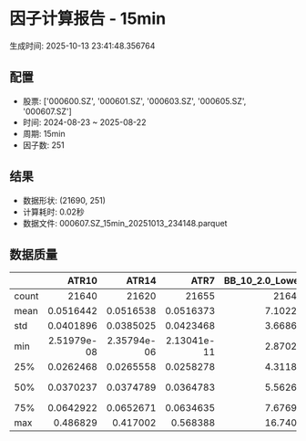 # 因子计算报告 - 15min

生成时间: 2025-10-13 23:41:48.356764

## 配置

- 股票: ['000600.SZ', '000601.SZ', '000603.SZ', '000605.SZ', '000607.SZ']
- 时间: 2024-08-23 ~ 2025-08-22
- 周期: 15min
- 因子数: 251

## 结果

- 数据形状: (21690, 251)
- 计算耗时: 0.02秒
- 数据文件: 000607.SZ_15min_20251013_234148.parquet

## 数据质量

|       |           ATR10 |           ATR14 |            ATR7 |   BB_10_2.0_Lower |   BB_10_2.0_Middle |   BB_10_2.0_Upper |   BB_10_2.0_Width |   BB_15_2.0_Lower |   BB_15_2.0_Middle |   BB_15_2.0_Upper |   BB_15_2.0_Width |   BB_20_2.0_Lower |   BB_20_2.0_Middle |   BB_20_2.0_Upper |   BB_20_2.0_Width |     BOLB_20 |       CCI10 |       CCI14 |       CCI20 |       EMA12 |       EMA15 |       EMA20 |        EMA3 |        EMA5 |        EMA8 |     FIXLB10 |      FIXLB3 |      FIXLB5 |      FIXLB8 |      FMAX10 |      FMAX15 |      FMAX20 |       FMAX5 |     FMEAN10 |     FMEAN15 |     FMEAN20 |      FMEAN5 |      FMIN10 |      FMIN15 |      FMIN20 |       FMIN5 |      FSTD10 |      FSTD15 |      FSTD20 |       FSTD5 |     LEXLB10 |      LEXLB3 |      LEXLB5 |      LEXLB8 |        MA10 |        MA15 |        MA20 |         MA3 |         MA5 |         MA8 |          MACD |   MACD_12_26_9 |     MACD_6_13_4 |     MACD_8_17_5 |       MACD_HIST |    MACD_SIGNAL |    MEANLB10 |     MEANLB3 |     MEANLB5 |     MEANLB8 |        MSTD10 |        MSTD15 |         MSTD5 |      Momentum1 |     Momentum10 |     Momentum12 |     Momentum15 |     Momentum20 |      Momentum3 |      Momentum5 |      Momentum8 |               OBV |   OBV_SMA10 |   OBV_SMA15 |   OBV_SMA20 |    OBV_SMA5 |   Position10 |   Position12 |   Position15 |   Position20 |   Position25 |   Position30 |    Position5 |    Position8 |        RAND |      RANDNX |       RANDX |       RPROB |     RPROBCX |     RPROBNX |      RPROBX |         RSI |       RSI10 |       RSI14 |         RSI7 |        STCX |          STOCH |     STOCH_10_14 |     STOCH_14_20 |      STOCH_7_10 |         STX |   TA_ADXR_14 |   TA_ADX_14 |   TA_APO_fastperiod12_matype0_slowperiod26 |   TA_AROONOSC_14 |   TA_AROON_14_down |   TA_AROON_14_up |   TA_CCI_14 |   TA_CDL2CROWS |   TA_CDL3BLACKCROWS |   TA_CDL3INSIDE |   TA_CDL3LINESTRIKE |   TA_CDL3OUTSIDE |   TA_CDL3STARSINSOUTH |   TA_CDL3WHITESOLDIERS |   TA_CDLABANDONEDBABY |   TA_CDLADVANCEBLOCK |   TA_CDLBELTHOLD |   TA_CDLBREAKAWAY |   TA_CDLCLOSINGMARUBOZU |   TA_CDLCONCEALBABYSWALL |   TA_CDLCOUNTERATTACK |   TA_CDLDARKCLOUDCOVER |   TA_CDLDOJI |   TA_CDLDOJISTAR |   TA_CDLDRAGONFLYDOJI |   TA_CDLENGULFING |   TA_CDLEVENINGDOJISTAR |   TA_CDLEVENINGSTAR |   TA_CDLGAPSIDESIDEWHITE |   TA_CDLGRAVESTONEDOJI |   TA_CDLHAMMER |   TA_CDLHANGINGMAN |   TA_CDLHARAMI |   TA_CDLHARAMICROSS |   TA_CDLHIGHWAVE |   TA_CDLHIKKAKE |   TA_CDLHOMINGPIGEON |   TA_CDLIDENTICAL3CROWS |   TA_CDLINNECK |   TA_CDLINVERTEDHAMMER |   TA_CDLKICKING |   TA_CDLKICKINGBYLENGTH |   TA_CDLLADDERBOTTOM |   TA_CDLLONGLEGGEDDOJI |   TA_CDLLONGLINE |   TA_CDLMARUBOZU |   TA_CDLMATCHINGLOW |   TA_CDLMATHOLD |   TA_CDLMORNINGDOJISTAR |   TA_CDLMORNINGSTAR |   TA_CDLONNECK |   TA_CDLPIERCING |   TA_CDLRICKSHAWMAN |   TA_CDLRISEFALL3METHODS |   TA_CDLSEPARATINGLINES |   TA_CDLSHOOTINGSTAR |   TA_CDLSHORTLINE |   TA_CDLSPINNINGTOP |   TA_CDLSTALLEDPATTERN |   TA_CDLSTICKSANDWICH |   TA_CDLTAKURI |   TA_CDLTASUKIGAP |   TA_CDLTHRUSTING |   TA_CDLTRISTAR |   TA_CDLUNIQUE3RIVER |   TA_CDLUPSIDEGAP2CROWS |   TA_CDLXSIDEGAP3METHODS |   TA_DEMA_10 |   TA_DEMA_20 |   TA_DEMA_5 |    TA_DX_14 |   TA_EMA_10 |   TA_EMA_20 |   TA_EMA_30 |    TA_EMA_5 |   TA_EMA_60 |   TA_KAMA_10 |   TA_KAMA_20 |   TA_MFI_14 |   TA_MIDPRICE_10 |   TA_MIDPRICE_20 |   TA_MIDPRICE_5 |   TA_MOM_10 |   TA_ROCP_10 |   TA_ROCR100_10 |   TA_ROCR_10 |    TA_ROC_10 |   TA_RSI_14 |      TA_SAR |   TA_SMA_10 |   TA_SMA_20 |   TA_SMA_30 |    TA_SMA_5 |   TA_SMA_60 |   TA_STOCHF_D |   TA_STOCHF_K |   TA_STOCHRSI_fastd_period3_fastk_period5_timeperiod14_D |   TA_STOCHRSI_fastd_period3_fastk_period5_timeperiod14_K |   TA_STOCH_D |   TA_STOCH_K |    TA_T3_10 |    TA_T3_20 |     TA_T3_5 |   TA_TEMA_10 |   TA_TEMA_20 |   TA_TEMA_5 |   TA_TRIMA_10 |   TA_TRIMA_20 |   TA_TRIMA_5 |   TA_TRIX_14 |   TA_ULTOSC_timeperiod17_timeperiod214_timeperiod328 |   TA_WILLR_14 |   TA_WMA_10 |   TA_WMA_20 |    TA_WMA_5 |      TRENDLB10 |      TRENDLB3 |      TRENDLB5 |       TRENDLB8 |        Trend10 |       Trend12 |       Trend15 |       Trend20 |       Trend25 |        Trend5 |         Trend8 |      VWAP10 |      VWAP15 |      VWAP20 |      VWAP25 |      VWAP30 |   Volume_Momentum10 |   Volume_Momentum15 |   Volume_Momentum20 |   Volume_Momentum25 |   Volume_Momentum30 |   Volume_Ratio10 |   Volume_Ratio15 |   Volume_Ratio20 |   Volume_Ratio25 |   Volume_Ratio30 |    WILLR14 |    WILLR18 |    WILLR21 |     WILLR9 |
|:------|----------------:|----------------:|----------------:|------------------:|-------------------:|------------------:|------------------:|------------------:|-------------------:|------------------:|------------------:|------------------:|-------------------:|------------------:|------------------:|------------:|------------:|------------:|------------:|------------:|------------:|------------:|------------:|------------:|------------:|------------:|------------:|------------:|------------:|------------:|------------:|------------:|------------:|------------:|------------:|------------:|------------:|------------:|------------:|------------:|------------:|------------:|------------:|------------:|------------:|------------:|------------:|------------:|------------:|------------:|------------:|------------:|------------:|------------:|------------:|--------------:|---------------:|----------------:|----------------:|----------------:|---------------:|------------:|------------:|------------:|------------:|--------------:|--------------:|--------------:|---------------:|---------------:|---------------:|---------------:|---------------:|---------------:|---------------:|---------------:|------------------:|------------:|------------:|------------:|------------:|-------------:|-------------:|-------------:|-------------:|-------------:|-------------:|-------------:|-------------:|------------:|------------:|------------:|------------:|------------:|------------:|------------:|------------:|------------:|------------:|-------------:|------------:|---------------:|----------------:|----------------:|----------------:|------------:|-------------:|------------:|-------------------------------------------:|-----------------:|-------------------:|-----------------:|------------:|---------------:|--------------------:|----------------:|--------------------:|-----------------:|----------------------:|-----------------------:|----------------------:|---------------------:|-----------------:|------------------:|------------------------:|-------------------------:|----------------------:|-----------------------:|-------------:|-----------------:|----------------------:|------------------:|------------------------:|--------------------:|-------------------------:|-----------------------:|---------------:|-------------------:|---------------:|--------------------:|-----------------:|----------------:|---------------------:|------------------------:|---------------:|-----------------------:|----------------:|------------------------:|---------------------:|-----------------------:|-----------------:|-----------------:|--------------------:|----------------:|------------------------:|--------------------:|---------------:|-----------------:|--------------------:|-------------------------:|------------------------:|---------------------:|------------------:|--------------------:|-----------------------:|----------------------:|---------------:|------------------:|------------------:|----------------:|---------------------:|------------------------:|-------------------------:|-------------:|-------------:|------------:|------------:|------------:|------------:|------------:|------------:|------------:|-------------:|-------------:|------------:|-----------------:|-----------------:|----------------:|------------:|-------------:|----------------:|-------------:|-------------:|------------:|------------:|------------:|------------:|------------:|------------:|------------:|--------------:|--------------:|---------------------------------------------------------:|---------------------------------------------------------:|-------------:|-------------:|------------:|------------:|------------:|-------------:|-------------:|------------:|--------------:|--------------:|-------------:|-------------:|-----------------------------------------------------:|--------------:|------------:|------------:|------------:|---------------:|--------------:|--------------:|---------------:|---------------:|--------------:|--------------:|--------------:|--------------:|--------------:|---------------:|------------:|------------:|------------:|------------:|------------:|--------------------:|--------------------:|--------------------:|--------------------:|--------------------:|-----------------:|-----------------:|-----------------:|-----------------:|-----------------:|-----------:|-----------:|-----------:|-----------:|
| count | 21640           | 21620           | 21655           |       21645       |        21645       |       21645       |       21645       |       21620       |        21620       |       21620       |       21620       |       21595       |        21595       |       21595       |       21595       | 21690       | 21600       | 21560       | 21500       | 21690       | 21690       | 21690       | 21690       | 21690       | 21690       | 21690       | 21690       | 21690       | 21690       | 21645       | 21620       | 21595       | 21670       | 21690       | 21690       | 21690       | 21690       | 21690       | 21690       | 21690       | 21690       | 21690       | 21690       | 21690       | 21690       | 21690       | 21690       | 21690       | 21690       | 21645       | 21620       | 21595       | 21680       | 21670       | 21655       | 21525         |  21525         | 21615           | 21590           | 21525           | 21525          | 21690       | 21690       | 21690       | 21690       | 21645         | 21620         | 21670         | 21640          | 21640          | 21640          | 21640          | 21640          | 21640          | 21640          | 21640          |   21690           | 21645       | 21620       | 21595       | 21670       | 21645        | 21635        | 21620        | 21595        | 21570        | 21545        | 21670        | 21655        | 21690       | 21690       | 21690       | 21690       | 21690       | 21690       | 21690       | 21620       | 21640       | 21620       | 21655        | 21690       | 21605          | 21515           | 21435           | 21570           | 21690       |  21555       | 21555       |                                21635       |      21690       |        21690       |      21690       | 21560       |          21690 |       21690         |    21690        |      21690          |     21690        |            21675      |          21690         |         21690         |         21690        |     21690        |             21690 |            21690        |                    21690 |        21690          |          21690         |   21690      |     21690        |           21690       |       21690       |            21690        |        21690        |             21690        |            21690       |    21690       |        21690       |   21690        |        21690        |       21690      |     21690       |        21690         |            21690        |  21690         |            21690       |           21690 |                   21690 |       21690          |             21690      |       21690      |     21690        |         21690       |           21690 |           21690         |       21690         |  21690         |    21690         |          21690      |           21690          |             21690       |         21690        |        21690      |          21690      |           21690        |         21690         |    21690       |     21690         |      21690        |   21690         |                21690 |                   21690 |           21690          |  21690       |  21690       | 21690       | 21690       | 21690       | 21690       | 21690       | 21690       | 21690       |  21645       |  21595       | 21690       |      21690       |      21690       |     21690       | 21690       |  21690       |     21690       |  21690       | 21640        | 21620       | 21690       | 21645       | 21595       | 21545       | 21670       | 21395       |   21690       |   21690       |                                              21690       |                                              21690       |  21690       |  21690       | 21690       | 21690       | 21690       |  21690       |  21690       | 21690       |   21645       |   21595       |  21670       |  21690       |                                          21690       |    21625      | 21645       | 21595       | 21670       | 21645          | 21680         | 21670         | 21655          | 21645          | 21635         | 21620         | 21595         | 21570         | 21670         | 21655          | 21595       | 21595       | 21595       | 21595       | 21595       |      21640          |      21640          |      21640          |      21640          |      21640          |      21690       |      21690       |      21690       |      21690       |      21690       | 21625      | 21605      | 21590      | 21650      |
| mean  |     0.0516442   |     0.0516538   |     0.0516373   |           7.10225 |            7.11118 |           7.12011 |           7.11118 |           7.10023 |            7.11163 |           7.12303 |           7.11163 |           7.09857 |            7.11208 |           7.1256  |           7.11208 |     7.11037 |     2.26509 |     3.32978 |     4.66687 |     7.10646 |     7.1054  |     7.10365 |     7.10966 |     7.10894 |     7.10788 |     7.11037 |     7.11037 |     7.11037 |     7.11037 |     7.11118 |     7.11163 |     7.11208 |     7.11073 |     7.11037 |     7.11037 |     7.11037 |     7.11037 |     7.11037 |     7.11037 |     7.11037 |     7.11037 |     7.11037 |     7.11037 |     7.11037 |     7.11037 |     7.11037 |     7.11037 |     7.11037 |     7.11037 |     7.11118 |     7.11163 |     7.11208 |     7.11054 |     7.11073 |     7.111   |     0.0049647 |      0.0049647 |     0.00250727  |     0.00321144  |     2.19879e-05 |     0.00494271 |     7.11037 |     7.11037 |     7.11037 |     7.11037 |     0.0470583 |     0.059     |     0.0322555 |     0.00134323 |     0.00134323 |     0.00134323 |     0.00134323 |     0.00134323 |     0.00134323 |     0.00134323 |     0.00134323 |       1.45904e+06 |     7.11118 |     7.11163 |     7.11208 |     7.11073 |     0.475413 |     0.47828  |     0.481748 |     0.483503 |     0.484356 |     0.484943 |     0.472073 |     0.472813 |     7.11037 |     7.11037 |     7.11037 |     7.11037 |     7.11037 |     7.11037 |     7.11037 |    51.0327  |    50.9614  |    51.0327  |    50.818    |     7.11037 |    48.0746     |    47.5473      |    48.0584      |    47.2318      |     7.11037 |     30.5977  |    30.5977  |                                    7.11136 |          7.11037 |            7.11037 |          7.11037 |     3.32978 |              0 |          -0.0184417 |       -0.087598 |         -0.00922084 |        -0.585523 |               50.0549 |              0.0368834 |            -0.0230521 |            -0.350392 |        -0.133702 |                 0 |               -0.673121 |                        0 |            0.00922084 |             -0.0599355 |      29.0364 |        -0.184417 |               3.39788 |          -4.95159 |               -0.152144 |           -0.189027 |                 0.087598 |                3.84509 |        1.80267 |           -2.11157 |      -0.366067 |           -0.603965 |          10.7699 |         0.76994 |            0.0461042 |               -0.124481 |     -0.0737667 |                1.11572 |               0 |                       0 |           0.00461042 |                19.894  |          -1.0604 |        -0.101429 |             2.33287 |               0 |               0.0461042 |           0.0968188 |     -0.0968188 |        0.0184417 |             10.7746 |               0.00461042 |                -1.18949 |            -0.272015 |            8.0959 |             10.687  |              -0.129092 |             0.0783771 |        3.46704 |        -0.0230521 |         -0.101429 |      -0.0184417 |                    0 |                       0 |               0.00922084 |      7.10717 |      7.10365 |     7.10894 |     7.11037 |     7.10717 |     7.10365 |     7.10017 |     7.10894 |     7.0899  |      7.11118 |      7.11208 |     7.11037 |          7.11037 |          7.11037 |         7.11037 |     7.11037 |      7.11037 |         7.11037 |      7.11037 |     0.134323 |    51.0327  |     7.11037 |     7.11118 |     7.11208 |     7.11303 |     7.11073 |     7.11618 |       7.11037 |       7.11037 |                                                  7.11037 |                                                  7.11037 |      7.11037 |      7.11037 |     7.11037 |     7.11037 |     7.11037 |      7.10717 |      7.10365 |     7.10894 |       7.11118 |       7.11208 |      7.11073 |      7.11037 |                                              7.11037 |      -50.9384 |     7.11118 |     7.11208 |     7.11073 |     0.00100212 |    -0.0165295 |    -0.0154369 |    -0.00612373 |     0.00100212 |     0.0114693 |     0.0244808 |     0.0408506 |     0.0551017 |    -0.0154369 |    -0.00612373 |     7.04273 |     7.04273 |     7.04273 |     7.04273 |     7.04273 |          0.00134323 |          0.00134323 |          0.00134323 |          0.00134323 |          0.00134323 |          7.11037 |          7.11037 |          7.11037 |          7.11037 |          7.11037 |   -50.9384 |   -51.0744 |   -51.0503 |   -50.939  |
| std   |     0.0401896   |     0.0385025   |     0.0423468   |           3.66862 |            3.67327 |           3.67796 |           3.67327 |           3.66683 |            3.67276 |           3.67873 |           3.67276 |           3.66526 |            3.67224 |           3.67927 |           3.67224 |     3.67429 |    95.3451  |    93.1166  |    93.5086  |     3.67165 |     3.67095 |     3.66978 |     3.67373 |     3.67326 |     3.67257 |     3.67429 |     3.67429 |     3.67429 |     3.67429 |     3.67327 |     3.67276 |     3.67224 |     3.6738  |     3.67429 |     3.67429 |     3.67429 |     3.67429 |     3.67429 |     3.67429 |     3.67429 |     3.67429 |     3.67429 |     3.67429 |     3.67429 |     3.67429 |     3.67429 |     3.67429 |     3.67429 |     3.67429 |     3.67327 |     3.67276 |     3.67224 |     3.67402 |     3.6738  |     3.67348 |     0.0666327 |      0.0666327 |     0.04587     |     0.0517052   |     0.0184927   |     0.0633438  |     3.67429 |     3.67429 |     3.67429 |     3.67429 |     0.0643596 |     0.074134  |     0.0510455 |     0.0223306  |     0.0223306  |     0.0223306  |     0.0223306  |     0.0223306  |     0.0223306  |     0.0223306  |     0.0223306  |       1.39153e+06 |     3.67327 |     3.67276 |     3.67224 |     3.6738  |     0.298527 |     0.2977   |     0.296433 |     0.296108 |     0.295585 |     0.295122 |     0.305254 |     0.300136 |     3.67429 |     3.67429 |     3.67429 |     3.67429 |     3.67429 |     3.67429 |     3.67429 |    13.9468  |    15.9895  |    13.9468  |    18.466    |     3.67429 |    27.5941     |    19.2302      |    19.4697      |    19.2379      |     3.67429 |     13.0731  |    13.0731  |                                    3.67307 |          3.67429 |            3.67429 |          3.67429 |    93.1166  |              0 |           1.35791   |        7.02325  |          1.358      |        10.9542   |               26.6872 |              1.92019   |             1.51815   |             5.90915  |        42.605    |                 0 |               40.5198   |                        0 |            4.80136    |              2.44749   |      45.3941 |        11.7986   |              18.1179  |          31.1492  |                3.89768  |            4.34371  |                 9.62632  |               19.2287  |       13.3051  |           14.3773  |      32.1432   |           24.3771   |          35.1152 |        27.1752  |            2.14674   |                3.52608  |      2.71506   |               10.5039  |               0 |                       0 |           0.679001   |                39.9212 |          38.0949 |        28.0457   |            15.0949  |               0 |               2.14674   |           3.11014   |      3.11014   |        1.35791   |             31.0066 |               1.17608    |                11.8182  |             5.20853  |           44.9888 |             37.9659 |               3.5907   |             2.79856   |       18.2948  |         2.03692   |          3.18325  |       5.1712    |                    0 |                       0 |               2.35216    |      3.67211 |      3.66978 |     3.67326 |     3.67429 |     3.67211 |     3.66978 |     3.6674  |     3.67326 |     3.66026 |      3.67327 |      3.67224 |     3.67429 |          3.67429 |          3.67429 |         3.67429 |     3.67429 |      3.67429 |         3.67429 |      3.67429 |     2.23306  |    13.9468  |     3.67429 |     3.67327 |     3.67224 |     3.67119 |     3.6738  |     3.66791 |       3.67429 |       3.67429 |                                                  3.67429 |                                                  3.67429 |      3.67429 |      3.67429 |     3.67429 |     3.67429 |     3.67429 |      3.67211 |      3.66978 |     3.67326 |       3.67327 |       3.67224 |      3.6738  |      3.67429 |                                              3.67429 |       29.7142 |     3.67327 |     3.67224 |     3.6738  |     1.18386    |     0.820248  |     1.00412   |     1.12993    |     1.18386    |     1.22242   |     1.26936   |     1.31108   |     1.32425   |     1.00412   |     1.12993    |     3.68501 |     3.68501 |     3.68501 |     3.68501 |     3.68501 |          0.0223306  |          0.0223306  |          0.0223306  |          0.0223306  |          0.0223306  |          3.67429 |          3.67429 |          3.67429 |          3.67429 |          3.67429 |    29.7142 |    29.6222 |    29.6336 |    30.0237 |
| min   |     2.51979e-08 |     2.35794e-06 |     2.13041e-11 |           2.87026 |            2.872   |           2.87374 |           2.872   |           2.87486 |            2.87733 |           2.87981 |           2.87733 |           2.87961 |            2.8825  |           2.88539 |           2.8825  |     2.85    |  -666.651   |  -629.876   |  -709.805   |     2.87608 |     2.87973 |     2.88543 |     2.86307 |     2.86742 |     2.87137 |     2.85    |     2.85    |     2.85    |     2.85    |     2.872   |     2.87733 |     2.8825  |     2.868   |     2.85    |     2.85    |     2.85    |     2.85    |     2.85    |     2.85    |     2.85    |     2.85    |     2.85    |     2.85    |     2.85    |     2.85    |     2.85    |     2.85    |     2.85    |     2.85    |     2.872   |     2.87733 |     2.8825  |     2.86667 |     2.868   |     2.8725  |    -0.493302  |     -0.493302  |    -0.454751    |    -0.454562    |    -0.236934    |    -0.444275   |     2.85    |     2.85    |     2.85    |     2.85    |     0         |     0         |     0         |    -0.13947    |    -0.13947    |    -0.13947    |    -0.13947    |    -0.13947    |    -0.13947    |    -0.13947    |    -0.13947    | -525734           |     2.872   |     2.87733 |     2.8825  |     2.868   |     0        |     0        |     0        |     0        |     0        |     0        |     0        |     0        |     2.85    |     2.85    |     2.85    |     2.85    |     2.85    |     2.85    |     2.85    |     3.12181 |     1.06066 |     3.12181 |     0.120319 |     2.85    |    -4.5001e-13 |    -2.82631e-13 |    -6.16951e-14 |    -2.09499e-13 |     2.85    |      6.64851 |     6.64851 |                                    2.87333 |          2.85    |            2.85    |          2.85    |  -629.876   |              0 |        -100         |     -100        |       -100          |      -100        |                0      |              0         |          -100         |          -100        |      -100        |                 0 |             -100        |                        0 |         -100          |           -100         |       0      |      -100        |               0       |        -100       |             -100        |         -100        |              -100        |                0       |        0       |         -100       |    -100        |         -100        |        -100      |      -200       |            0         |             -100        |   -100         |                0       |               0 |                       0 |           0          |                 0      |        -100      |      -100        |             0       |               0 |               0         |           0         |   -100         |        0         |              0      |            -100          |              -100       |          -100        |         -100      |           -100      |            -100        |             0         |        0       |      -100         |       -100        |    -100         |                    0 |                       0 |            -100          |      2.87367 |      2.88543 |     2.86742 |     2.85    |     2.87367 |     2.88543 |     2.89431 |     2.86742 |     2.90905 |      2.872   |      2.8825  |     2.85    |          2.85    |          2.85    |         2.85    |     2.85    |      2.85    |         2.85    |      2.85    |   -13.947    |     3.12181 |     2.85    |     2.872   |     2.8825  |     2.89867 |     2.868   |     2.91617 |       2.85    |       2.85    |                                                  2.85    |                                                  2.85    |      2.85    |      2.85    |     2.85    |     2.85    |     2.85    |      2.87367 |      2.88543 |     2.86742 |       2.872   |       2.8825  |      2.868   |      2.85    |                                              2.85    |     -100      |     2.872   |     2.8825  |     2.868   |    -2.84605    |    -1.1547    |    -1.78885   |    -2.47487    |    -2.84605    |    -3.17543   |    -3.61478   |    -4.18242   |    -4.69873   |    -1.78885   |    -2.47487    |     0       |     0       |     0       |     0       |     0       |         -0.13947    |         -0.13947    |         -0.13947    |         -0.13947    |         -0.13947    |          2.85    |          2.85    |          2.85    |          2.85    |          2.85    |  -100      |  -100      |  -100      |  -100      |
| 25%   |     0.0262468   |     0.0265558   |     0.0258278   |           4.31182 |            4.317   |           4.32198 |           4.317   |           4.31132 |            4.318   |           4.32533 |           4.318   |           4.30863 |            4.31825 |           4.32716 |           4.31825 |     4.32    |   -57.2094  |   -56.4292  |   -55.8616  |     4.3166  |     4.31753 |     4.31742 |     4.31701 |     4.31691 |     4.31628 |     4.32    |     4.32    |     4.32    |     4.32    |     4.317   |     4.318   |     4.31825 |     4.316   |     4.32    |     4.32    |     4.32    |     4.32    |     4.32    |     4.32    |     4.32    |     4.32    |     4.32    |     4.32    |     4.32    |     4.32    |     4.32    |     4.32    |     4.32    |     4.32    |     4.317   |     4.318   |     4.31825 |     4.31667 |     4.316   |     4.31625 |    -0.0181521 |     -0.0181521 |    -0.0124566   |    -0.0142345   |    -0.00561034  |    -0.0171976  |     4.32    |     4.32    |     4.32    |     4.32    |     0.0152388 |     0.0199284 |     0.01      |    -0.0078329  |    -0.0078329  |    -0.0078329  |    -0.0078329  |    -0.0078329  |    -0.0078329  |    -0.0078329  |    -0.0078329  |  436598           |     4.317   |     4.318   |     4.31825 |     4.316   |     0.214286 |     0.214286 |     0.222222 |     0.222222 |     0.222222 |     0.222222 |     0.214286 |     0.214286 |     4.32    |     4.32    |     4.32    |     4.32    |     4.32    |     4.32    |     4.32    |    41.5294  |    39.8674  |    41.5294  |    37.7308   |     4.32    |    23.8095     |    33.1084      |    33.1796      |    33.0762      |     4.32    |     20.8386  |    20.8386  |                                    4.31833 |          4.32    |            4.32    |          4.32    |   -56.4292  |              0 |           0         |        0        |          0          |         0        |               28.8542 |              0         |             0         |             0        |         0        |                 0 |                0        |                        0 |            0          |              0         |       0      |         0        |               0       |           0       |                0        |            0        |                 0        |                0       |        0       |            0       |       0        |            0        |           0      |         0       |            0         |                0        |      0         |                0       |               0 |                       0 |           0          |                 0      |           0      |         0        |             0       |               0 |               0         |           0         |      0         |        0         |              0      |               0          |                 0       |             0        |            0      |              0      |               0        |             0         |        0       |         0         |          0        |       0         |                    0 |                       0 |               0          |      4.31663 |      4.31742 |     4.31691 |     4.32    |     4.31663 |     4.31742 |     4.31248 |     4.31691 |     4.30329 |      4.317   |      4.31825 |     4.32    |          4.32    |          4.32    |         4.32    |     4.32    |      4.32    |         4.32    |      4.32    |    -0.78329  |    41.5294  |     4.32    |     4.317   |     4.31825 |     4.31533 |     4.316   |     4.30608 |       4.32    |       4.32    |                                                  4.32    |                                                  4.32    |      4.32    |      4.32    |     4.32    |     4.32    |     4.32    |      4.31663 |      4.31742 |     4.31691 |       4.317   |       4.31825 |      4.316   |      4.32    |                                              4.32    |      -76.9231 |     4.317   |     4.31825 |     4.316   |    -0.96112    |    -0.800641  |    -0.920357  |    -0.935414   |    -0.96112    |    -0.969276  |    -0.978617  |    -0.999353  |    -1.01656   |    -0.920357  |    -0.935414   |     4.29601 |     4.29601 |     4.29601 |     4.29601 |     4.29601 |         -0.0078329  |         -0.0078329  |         -0.0078329  |         -0.0078329  |         -0.0078329  |          4.32    |          4.32    |          4.32    |          4.32    |          4.32    |   -76.9231 |   -76.9231 |   -76.9231 |   -76.9231 |
| 50%   |     0.0370237   |     0.0374789   |     0.0364783   |           5.56265 |            5.57    |           5.57533 |           5.57    |           5.56128 |            5.57067 |           5.57866 |           5.57067 |           5.55871 |            5.5685  |           5.57841 |           5.5685  |     5.57    |     0       |     0       |     2.45439 |     5.56719 |     5.56825 |     5.56515 |     5.56729 |     5.56697 |     5.56454 |     5.57    |     5.57    |     5.57    |     5.57    |     5.57    |     5.57067 |     5.5685  |     5.568   |     5.57    |     5.57    |     5.57    |     5.57    |     5.57    |     5.57    |     5.57    |     5.57    |     5.57    |     5.57    |     5.57    |     5.57    |     5.57    |     5.57    |     5.57    |     5.57    |     5.57    |     5.57067 |     5.5685  |     5.57    |     5.568   |     5.57    |     0.0015255 |      0.0015255 |     0.000455401 |     0.000976663 |    -5.59907e-05 |     0.00159131 |     5.57    |     5.57    |     5.57    |     5.57    |     0.0269979 |     0.0345998 |     0.0178885 |     0          |     0          |     0          |     0          |     0          |     0          |     0          |     0          |       1.02042e+06 |     5.57    |     5.57067 |     5.5685  |     5.568   |     0.473684 |     0.478261 |     0.484848 |     0.482759 |     0.485071 |     0.484211 |     0.485714 |     0.470588 |     5.57    |     5.57    |     5.57    |     5.57    |     5.57    |     5.57    |     5.57    |    50.6196  |    50.6192  |    50.6196  |    50.451    |     5.57    |    47.619      |    47.3214      |    47.6686      |    47.0847      |     5.57    |     28.0499  |    28.0499  |                                    5.57083 |          5.57    |            5.57    |          5.57    |     0       |              0 |           0         |        0        |          0          |         0        |               49.3925 |              0         |             0         |             0        |         0        |                 0 |                0        |                        0 |            0          |              0         |       0      |         0        |               0       |           0       |                0        |            0        |                 0        |                0       |        0       |            0       |       0        |            0        |           0      |         0       |            0         |                0        |      0         |                0       |               0 |                       0 |           0          |                 0      |           0      |         0        |             0       |               0 |               0         |           0         |      0         |        0         |              0      |               0          |                 0       |             0        |            0      |              0      |               0        |             0         |        0       |         0         |          0        |       0         |                    0 |                       0 |               0          |      5.5659  |      5.56515 |     5.56697 |     5.57    |     5.5659  |     5.56515 |     5.56395 |     5.56697 |     5.55225 |      5.57    |      5.5685  |     5.57    |          5.57    |          5.57    |         5.57    |     5.57    |      5.57    |         5.57    |      5.57    |     0        |    50.6196  |     5.57    |     5.57    |     5.5685  |     5.56833 |     5.568   |     5.57317 |       5.57    |       5.57    |                                                  5.57    |                                                  5.57    |      5.57    |      5.57    |     5.57    |     5.57    |     5.57    |      5.5659  |      5.56515 |     5.56697 |       5.57    |       5.5685  |      5.568   |      5.57    |                                              5.57    |      -50      |     5.57    |     5.5685  |     5.568   |     0          |     0         |     0         |     0          |     0          |     0         |     0         |     0.0454941 |     0.0611817 |     0         |     0          |     5.55508 |     5.55508 |     5.55508 |     5.55508 |     5.55508 |          0          |          0          |          0          |          0          |          0          |          5.57    |          5.57    |          5.57    |          5.57    |          5.57    |   -50      |   -50      |   -50      |   -50      |
| 75%   |     0.0642922   |     0.0652671   |     0.0634635   |           7.67699 |            7.688   |           7.70094 |           7.688   |           7.67486 |            7.69283 |           7.70474 |           7.69283 |           7.68137 |            7.69525 |           7.70725 |           7.69525 |     7.68    |    58.6338  |    59.5081  |    61.7944  |     7.68427 |     7.68533 |     7.68565 |     7.68514 |     7.68685 |     7.68394 |     7.68    |     7.68    |     7.68    |     7.68    |     7.688   |     7.69283 |     7.69525 |     7.686   |     7.68    |     7.68    |     7.68    |     7.68    |     7.68    |     7.68    |     7.68    |     7.68    |     7.68    |     7.68    |     7.68    |     7.68    |     7.68    |     7.68    |     7.68    |     7.68    |     7.688   |     7.69283 |     7.69525 |     7.68667 |     7.686   |     7.68625 |     0.0211305 |      0.0211305 |     0.0143014   |     0.0166938   |     0.00584298  |     0.0200676  |     7.68    |     7.68    |     7.68    |     7.68    |     0.0516935 |     0.066275  |     0.0343511 |     0.00886623 |     0.00886623 |     0.00886623 |     0.00886623 |     0.00886623 |     0.00886623 |     0.00886623 |     0.00886623 |       1.93855e+06 |     7.688   |     7.69283 |     7.69525 |     7.686   |     0.727273 |     0.730769 |     0.733333 |     0.733333 |     0.733333 |     0.735294 |     0.727273 |     0.727273 |     7.68    |     7.68    |     7.68    |     7.68    |     7.68    |     7.68    |     7.68    |    59.8368  |    61.1135  |    59.8368  |    63.1834   |     7.68    |    71.6628     |    61.9217      |    62.6374      |    61.4194      |     7.68    |     37.4571  |    37.4571  |                                    7.68875 |          7.68    |            7.68    |          7.68    |    59.5081  |              0 |           0         |        0        |          0          |         0        |               71.3895 |              0         |             0         |             0        |         0        |                 0 |                0        |                        0 |            0          |              0         |     100      |         0        |               0       |           0       |                0        |            0        |                 0        |                0       |        0       |            0       |       0        |            0        |           0      |         0       |            0         |                0        |      0         |                0       |               0 |                       0 |           0          |                 0      |           0      |         0        |             0       |               0 |               0         |           0         |      0         |        0         |              0      |               0          |                 0       |             0        |            0      |              0      |               0        |             0         |        0       |         0         |          0        |       0         |                    0 |                       0 |               0          |      7.68424 |      7.68565 |     7.68685 |     7.68    |     7.68424 |     7.68565 |     7.68285 |     7.68685 |     7.66817 |      7.688   |      7.69525 |     7.68    |          7.68    |          7.68    |         7.68    |     7.68    |      7.68    |         7.68    |      7.68    |     0.886623 |    59.8368  |     7.68    |     7.688   |     7.69525 |     7.69433 |     7.686   |     7.68875 |       7.68    |       7.68    |                                                  7.68    |                                                  7.68    |      7.68    |      7.68    |     7.68    |     7.68    |     7.68    |      7.68424 |      7.68565 |     7.68685 |       7.688   |       7.69525 |      7.686   |      7.68    |                                              7.68    |      -25      |     7.688   |     7.69525 |     7.686   |     0.946745   |     0.725866  |     0.852803  |     0.923186   |     0.946745   |     0.972746  |     1.0039    |     1.04064   |     1.07296   |     0.852803  |     0.923186   |     7.64336 |     7.64336 |     7.64336 |     7.64336 |     7.64336 |          0.00886623 |          0.00886623 |          0.00886623 |          0.00886623 |          0.00886623 |          7.68    |          7.68    |          7.68    |          7.68    |          7.68    |   -25      |   -25.4902 |   -25.641  |   -25      |
| max   |     0.486829    |     0.417002    |     0.568388    |          16.7407  |           16.753   |          16.7653  |          16.753   |          16.6767  |           16.7     |          16.7233  |          16.7     |          16.5868  |           16.621   |          16.6552  |          16.621   |    16.91    |   666.663   |   933.326   |  1333.32    |    16.6926  |    16.6674  |    16.6231  |    16.7936  |    16.7591  |    16.7195  |    16.91    |    16.91    |    16.91    |    16.91    |    16.753   |    16.7     |    16.621   |    16.788   |    16.91    |    16.91    |    16.91    |    16.91    |    16.91    |    16.91    |    16.91    |    16.91    |    16.91    |    16.91    |    16.91    |    16.91    |    16.91    |    16.91    |    16.91    |    16.91    |    16.753   |    16.7     |    16.621   |    16.8233  |    16.788   |    16.76    |     0.617556  |      0.617556  |     0.553389    |     0.552048    |     0.194867    |     0.543746   |    16.91    |    16.91    |    16.91    |    16.91    |     1.05173   |     1.02489   |     0.997111  |     0.211248   |     0.211248   |     0.211248   |     0.211248   |     0.211248   |     0.211248   |     0.211248   |     0.211248   |       6.05644e+06 |    16.753   |    16.7     |    16.621   |    16.788   |     1        |     1        |     1        |     1        |     1        |     1        |     1        |     1        |    16.91    |    16.91    |    16.91    |    16.91    |    16.91    |    16.91    |    16.91    |    99.9996  |   100       |    99.9996  |   100        |    16.91    |   100          |   100           |   100           |   100           |    16.91    |     94.3248  |    94.3248  |                                   16.73    |         16.91    |           16.91    |         16.91    |   933.326   |              0 |           0         |      100        |        100          |       100        |              100      |            100         |             0         |             0        |       100        |                 0 |              100        |                        0 |          100          |              0         |     100      |       100        |             100       |         100       |                0        |            0        |               100        |              100       |      100       |            0       |     100        |          100        |         100      |       200       |          100         |                0        |      0         |              100       |               0 |                       0 |         100          |               100      |         100      |       100        |           100       |               0 |             100         |         100         |      0         |      100         |            100      |             100          |               100       |             0        |          100      |            100      |               0        |           100         |      100       |       100         |          0        |     100         |                    0 |                       0 |             100          |     16.7075  |     16.6231  |    16.7591  |    16.91    |    16.7075  |    16.6231  |    16.5377  |    16.7591  |    16.3698  |     16.753   |     16.621   |    16.91    |         16.91    |         16.91    |        16.91    |    16.91    |     16.91    |        16.91    |     16.91    |    21.1248   |    99.9996  |    16.91    |    16.753   |    16.621   |    16.543   |    16.788   |    16.4412  |      16.91    |      16.91    |                                                 16.91    |                                                 16.91    |     16.91    |     16.91    |    16.91    |    16.91    |    16.91    |     16.7075  |     16.6231  |    16.7591  |      16.753   |      16.621   |     16.788   |     16.91    |                                             16.91    |        0      |    16.753   |    16.621   |    16.788   |     2.84605    |     1.1547    |     1.78885   |     2.47487    |     2.84605    |     3.17543   |     3.61478   |     4.24853   |     4.8       |     1.78885   |     2.47487    |    16.6665  |    16.6665  |    16.6665  |    16.6665  |    16.6665  |          0.211248   |          0.211248   |          0.211248   |          0.211248   |          0.211248   |         16.91    |         16.91    |         16.91    |         16.91    |         16.91    |     0      |     0      |     0      |     0      |